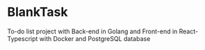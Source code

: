 # BlankTask
To-do list project with Back-end in Golang and Front-end in React-Typescript with Docker and PostgreSQL database
